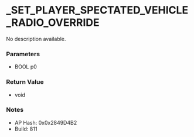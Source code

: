 # _SET_PLAYER_SPECTATED_VEHICLE_RADIO_OVERRIDE

No description available.

### Parameters
* BOOL p0

### Return Value
* void

### Notes
* AP Hash: 0x0x2849D4B2
* Build: 811

